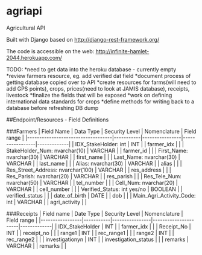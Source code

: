 agriapi
=======

Agricultural API

Built with Django based on http://django-rest-framework.org/

The code is accessible on the web: http://infinite-hamlet-2044.herokuapp.com/ 

TODO:
*need to get data into the heroku database - currently empty
*review farmers resource, eg. add verified dat field
*document process of getting database copied over to API
*create resources for farms(will need to add GPS points), crops, prices(need to look at JAMIS database), receipts, livestock
*finalize the fields that will be exposed
*work on defining international data standards for crops
*define methods for writing back to a database before refreshing DB dump

##Endpoint/Resources - Field Definitions

###Farmers
| Field Name                        | Data Type | Security Level | Nomenclature    | Field range |
|-----------------------------------|-----------|----------------|-----------------|-------------|
| IDX_StakeHolder: int              | INT       |                | farmer_idx      |             |
| StakeHolder_Num: nvarchar(10)     | VARCHAR   |                | farmer_id       |             |
| First_Name: nvarchar(30)          | VARCHAR   |                | first_name      |             |
| Last_Name: nvarchar(30)           | VARCHAR   |                | last_name       |             |
| Alias: nvarchar(30)               | VARCHAR   |                | alias           |             |
| Res_Street_Address: nvarchar(100) | VARCHAR   |                | res_address     |             |
| Res_Parish:  nvarchar(20)         | VARCHAR   |                | res_parish      |             |
| Res_Tele_Num: nvarchar(50)        | VARCHAR   |                | tel_number      |             |
| Cell_Num: nvarchar(20)            | VARCHAR   |                | cell_number     |             |
| Verified_Status: int yes/no       | BOOLEAN   |                | verified_status |             |
| date_of_birth                     | DATE      |                | dob             |             |
| Main_Agri_Activity_Code: int      | VARCHAR   |                | agri_activity   |             |


###Receipts
| Field name      | Date Type | Security Level | Nomenclature         | Field range |
|-----------------|-----------|----------------|----------------------|-------------|
| IDX_StakeHolder | INT       |                | farmer_idx           |             |
| Receipt_No      | INT       |                | receipt_no           |             |
| range1          | INT       |                | rec_range1           |             |
| range2          | INT       |                | rec_range2           |             |
| investigationyn | INT       |                | investigation_status |             |
| remarks         | VARCHAR   |                | remarks              |             |
